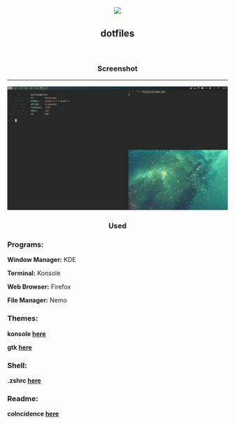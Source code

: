 <p align="center">
  <img width="25%" src="https://avatars1.githubusercontent.com/u/58103738?s=460&u=1db2e930ef3fc6c6d3e3fc6b55e44bef7323ed01&v=4"
</p>

<h2 align="center">
    <b>dotfiles</b> 
    </h2>
<br />

<h3 align="center">
    <b>Screenshot</b>
</h3>
<p align="center"></p>

***
![img](https://github.com/HexaOneOfficial/dotfiles/blob/main/screenshot/desktop.png)

<h3 align="center">
    <b>Used</b>
</h3>
<p align="center"></p>

### Programs:

**Window Manager:** KDE

**Terminal:** Konsole

**Web Browser:** Firefox

**File Manager:** Nemo

### Themes:

**konsole [here](https://www.pling.com/p/1327725/)**

**gtk [here](https://github.com/bennetthardwick/gruvbox-gtk)**

### Shell:

**.zshrc [here](https://arcolinux.com)**

### Readme:

**colncidence [here](https://github.com/co1ncidence)**

 



